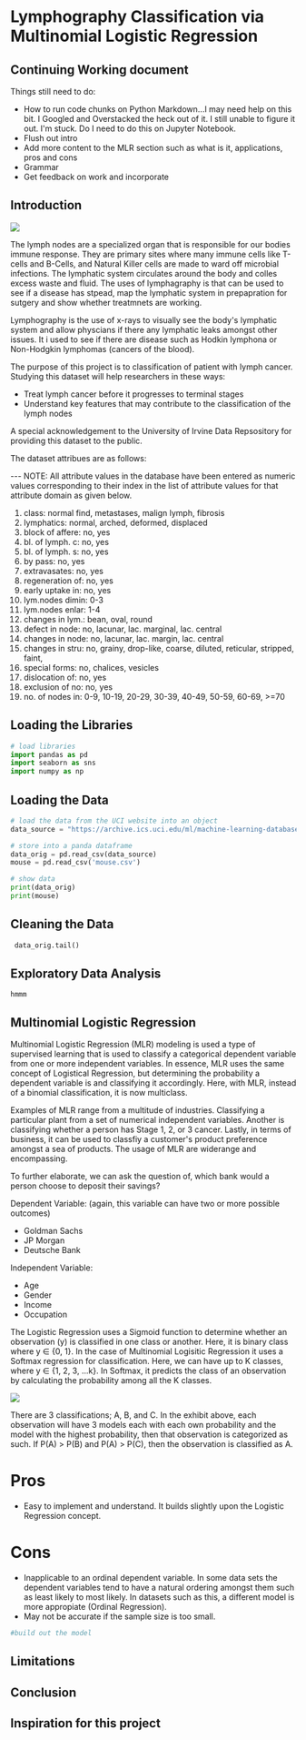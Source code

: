 # Lymphography Classification via Multinomial Logistic Regression

## Continuing Working document

Things still need to do:

* How to run code chunks on Python Markdown...I may need help on this bit. I Googled and Overstacked the heck out of it.
  I still unable to figure it out. I'm stuck. Do I need to do this on Jupyter Notebook.
* Flush out intro
* Add more content to the MLR section such as what is it, applications, pros and cons
* Grammar
* Get feedback on work and incorporate

## Introduction

![](https://healthjade.net/wp-content/uploads/2019/12/lymph-node-infection.jpg)

The lymph nodes are a specialized organ that is responsible for our bodies immune response. They are primary sites where
many immune cells like T-cells and B-Cells, and Natural Killer cells are made to ward off microbial infections. The lymphatic system circulates around the body and colles excess waste and fluid. The uses of lymphagraphy is that can be used to see if a disease has stpead, map the lymphatic system in prepapration for sutgery and show whether treatmnets are working. 

Lymphography is the use of x-rays to visually see the body's lymphatic system and allow physcians if there any lymphatic leaks amongst other issues. It i used to see if there are disease such as Hodkin lymphona or Non-Hodgkin lymphomas (cancers of the blood).

The purpose of this project is to classification of patient with lymph cancer. Studying this dataset will help researchers in these ways:

* Treat lymph cancer before it progresses to terminal stages
* Understand key features that may contribute to the classification of the lymph nodes

A special acknowledgement to the University of Irvine Data Repsository for providing this dataset to the public. 

The dataset attribues are as follows:

--- NOTE: All attribute values in the database have been entered as numeric values corresponding to their index in the list of attribute values for that attribute domain as given below.
1. class: normal find, metastases, malign lymph, fibrosis
2. lymphatics: normal, arched, deformed, displaced
3. block of affere: no, yes
4. bl. of lymph. c: no, yes
5. bl. of lymph. s: no, yes
6. by pass: no, yes
7. extravasates: no, yes
8. regeneration of: no, yes
9. early uptake in: no, yes
10. lym.nodes dimin: 0-3
11. lym.nodes enlar: 1-4
12. changes in lym.: bean, oval, round
13. defect in node: no, lacunar, lac. marginal, lac. central
14. changes in node: no, lacunar, lac. margin, lac. central
15. changes in stru: no, grainy, drop-like, coarse, diluted, reticular, stripped, faint,
16. special forms: no, chalices, vesicles
17. dislocation of: no, yes
18. exclusion of no: no, yes
19. no. of nodes in: 0-9, 10-19, 20-29, 30-39, 40-49, 50-59, 60-69, >=70





## Loading the Libraries

```python
# load libraries
import pandas as pd
import seaborn as sns
import numpy as np
```

## Loading the Data

```python
# load the data from the UCI website into an object
data_source = "https://archive.ics.uci.edu/ml/machine-learning-databases/lymphography/lymphography.data"

# store into a panda dataframe
data_orig = pd.read_csv(data_source)
mouse = pd.read_csv('mouse.csv')

# show data
print(data_orig)
print(mouse)

```

## Cleaning the Data

```python
 data_orig.tail()


```

## Exploratory Data Analysis

```
hmmm

```

## Multinomial Logistic Regression

Multinomial Logistic Regression (MLR) modeling is used a type of supervised learning that is used to classify a
categorical dependent variable from one or more independent variables. In essence, MLR uses the same concept of
Logistical Regression, but determining the probability a dependent variable is and classifying it accordingly. Here,
with MLR, instead of a binomial classification, it is now multiclass.

Examples of MLR range from a multitude of industries. Classifying a particular plant from a set of numerical independent
variables. Another is classifying whether a person has Stage 1, 2, or 3 cancer. Lastly, in terms of business, it can be
used to classfiy a customer's product preference amongst a sea of products. The usage of MLR are widerange and
encompassing.

To further elaborate, we can ask the question of, which bank would a person choose to deposit their savings?

Dependent Variable:
(again, this variable can have two or more possible outcomes)

* Goldman Sachs
* JP Morgan
* Deutsche Bank

Independent Variable:

* Age
* Gender
* Income
* Occupation

The Logistic Regression uses a Sigmoid function to determine whether an observation (y) is classified in one class or
another. Here, it is binary class where y ∈ {0, 1}. In the case of Multinomial Logisitic Regression it uses a Softmax
regression for classification. Here, we can have up to K classes, where y ∈ {1, 2, 3, ...k}. In Softmax, it predicts the
class of an observation by calculating the probability among all the K classes.

![](https://d1m75rqqgidzqn.cloudfront.net/wp-data/2021/03/26140357/Screenshot-2021-03-26-140320.png)

There are 3 classifications; A, B, and C. In the exhibit above, each observation will have 3 models each with each own
probability and the model with the highest probability, then that observation is categorized as such.
If P(A) > P(B) and P(A) > P(C), then the observation is classified as A.

# Pros

* Easy to implement and understand. It builds slightly upon the Logistic Regression concept.

# Cons

* Inapplicable to an ordinal dependent variable. In some data sets the dependent variables tend to have a natural
  ordering amongst them such as least likely to most likely. In datasets such as this, a different model is more
  appropiate (Ordinal Regression).
* May not be accurate if the sample size is too small. 


```python
#build out the model
```

## Limitations

## Conclusion

## Inspiration for this project



